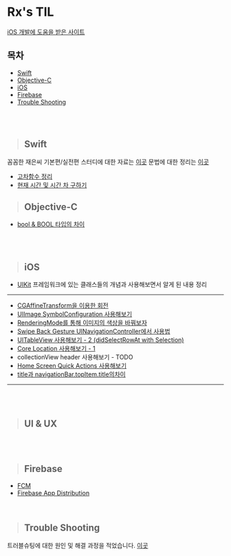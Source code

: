 # Rx's TIL

[iOS 개발에 도움을 받은 사이트](Favorite.md)

## 목차
- [Swift](#swift)
- [Objective-C](#objective-c)
- [iOS](#ios)
- [Firebase](#firebase)
- [Trouble Shooting](#trouble-shooting)

<br><br>

<div align=left>

  > ## Swift
  
</div>

꼼꼼한 재은씨 기본편/실전편 스터디에 대한 자료는 [이곳](LetsSwiftyStudy.md)
문법에 대한 정리는 [이곳](Swift/README.md)
* [고차함수 정리](higher-order-function.md)
* [현재 시간 및 시간 차 구하기](Date-time-difference.md)

<div align=left>

> ## Objective-C

</div>

* [bool & BOOL 타입의 차이](boo&BOOL_difference.md)

<br><br>
<div align=left>
  
  > ## iOS
  
</div>

* [UIKit](iOS/UIKit) 프레임워크에 있는 클래스들의 개념과 사용해보면서 알게 된 내용 정리
----

* [CGAffineTransform을 이용한 회전](iOS/UIKit/CGAffineTransform_rotate.md)
* [UIImage SymbolConfiguration 사용해보기](iOS/UIKit/UIImage_SymbolConfiguration_사용해보기.md)
* [RenderingMode를 통해 이미지의 색상을 바꿔보자](iOS/UIKit/RenderingMode를%20통해%20이미지의%20색상을%20바꿔보자.md)
* [Swipe Back Gesture UINavigationController에서 사용법](iOS/UIKit/Swipe_Back_Gesture_UINavigationController에서_사용법.md)
* [UITableView 사용해보기 - 2 (didSelectRowAt with Selection)](iOS/UIKit/About_didDeselectRowAt_Selection.md)
* [Core Location 사용해보기 - 1](iOS/UIKit/Core_Location.md)
* collectionView header 사용해보기 - TODO
* [Home Screen Quick Actions 사용해보기](iOS/UIKit/Home_Screen_Quick_Actions_사용해보기.md)
* [title과 navigationBar.topItem.title의차이](iOS/UIKit/title과_navigationBar.topItem.title의_차이.md)
----


<br><br>

<div align=left>
  
  > ## UI & UX
  
</div>

<br><br>

<div align=left>

  > ## Firebase

</div>

- [FCM](Firebase/message.md)
- [Firebase App Distribution](Firebase/app_Distribution.md)


<br>

<div align=left>

  > ## Trouble Shooting
  
</div>

트러블슈팅에 대한 원인 및 해결 과정을 적었습니다. [이곳](TroubleShooting/README.md)
